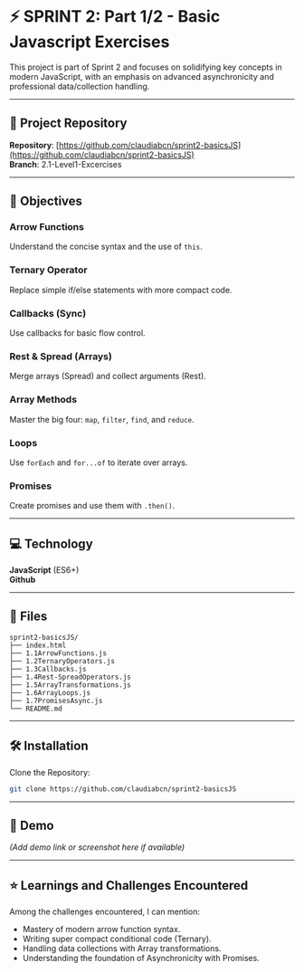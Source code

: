 # ⚡️ SPRINT 2: Part 1/2 - Basic Javascript Exercises

This project is part of Sprint 2 and focuses on solidifying key concepts in modern JavaScript, with an emphasis on advanced asynchronicity and professional data/collection handling.

---

## 🔗 Project Repository

**Repository**: [https://github.com/claudiabcn/sprint2-basicsJS](https://github.com/claudiabcn/sprint2-basicsJS)  
**Branch**: 2.1-Level1-Excercises

---

## 🎯 Objectives

### Arrow Functions
Understand the concise syntax and the use of `this`.

### Ternary Operator
Replace simple if/else statements with more compact code.

### Callbacks (Sync)
Use callbacks for basic flow control.

### Rest & Spread (Arrays)
Merge arrays (Spread) and collect arguments (Rest).

### Array Methods
Master the big four: `map`, `filter`, `find`, and `reduce`.

### Loops
Use `forEach` and `for...of` to iterate over arrays.

### Promises
Create promises and use them with `.then()`.

---

## 💻 Technology

**JavaScript** (ES6+)  
**Github**

---

## 📁 Files

```
sprint2-basicsJS/
├── index.html
├── 1.1ArrowFunctions.js
├── 1.2TernaryOperators.js
├── 1.3Callbacks.js
├── 1.4Rest-SpreadOperators.js
├── 1.5ArrayTransformations.js
├── 1.6ArrayLoops.js
├── 1.7PromisesAsync.js
└── README.md
```

---

## 🛠 Installation

Clone the Repository:

```bash
git clone https://github.com/claudiabcn/sprint2-basicsJS
```

---

## 🎥 Demo

*(Add demo link or screenshot here if available)*

---

## ⭐ Learnings and Challenges Encountered

Among the challenges encountered, I can mention:

- Mastery of modern arrow function syntax.
- Writing super compact conditional code (Ternary).
- Handling data collections with Array transformations.
- Understanding the foundation of Asynchronicity with Promises.
